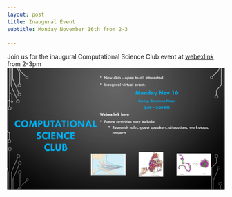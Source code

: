 ```yaml
---
layout: post
title: Inaugural Event
subtitle: Monday November 16th from 2-3

---
```

Join us for the inaugural Computational Science Club event at [webexlink](webex.com) from 2-3pm
![flier](/assets/img/flier.png)
